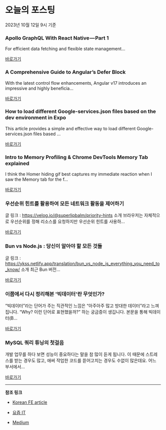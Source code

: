 # 오늘의 포스팅 
2023년 10월 12일 9시 기준 

### Apollo GraphQL With React Native — Part 1 

 For efficient data fetching and flexible state management... 

 [바로가기](https://medium.com/simform-engineering/apollo-graphql-with-react-native-part-1-29ec126d8c58?responsesOpen=true&sortBy=REVERSE_CHRON&source=topic_portal_recommended_stories---------0-84----------react----------25fb4f2b_7861_48fd_8882_c134a5982de7-------) 

### A Comprehensive Guide to Angular’s Defer Block 

 With the latest control flow enhancements, Angular v17 introduces an impressive and highly beneficia... 

 [바로가기](https://medium.com/netanelbasal/a-comprehensive-guide-to-angulars-defer-block-468c74048df4?responsesOpen=true&sortBy=REVERSE_CHRON&source=topic_portal_recommended_stories---------0-84----------javascript----------06403121_bf64_4c0e_abcc_bdc6dc310350-------) 

### How to load different Google-services.json files based on the dev environment in Expo 

 This article provides a simple and effective way to load different Google-services.json files based ... 

 [바로가기](https://medium.com/@barimehdi77/how-to-load-different-google-services-json-files-based-on-the-dev-environment-in-expo-2d17696a0c13?responsesOpen=true&sortBy=REVERSE_CHRON&source=topic_portal_recommended_stories---------0-84----------typescript----------00d4eb62_6678_4e44_9589_6763694994bb-------) 

### Intro to Memory Profiling & Chrome DevTools Memory Tab explained 

 I think the Homer hiding gif best captures my immediate reaction when I saw the Memory tab for the f... 

 [바로가기](https://medium.com/performance-engineering-for-the-ordinary-barbie/intro-to-memory-profiling-chrome-devtools-memory-tab-explained-5a99d3ba85d2?responsesOpen=true&sortBy=REVERSE_CHRON&source=topic_portal_recommended_stories---------0-84----------frontend----------393e81cc_bf22_428d_838c_ca838d206027-------) 

###  우선순위 힌트를 활용하여 모든 네트워크 활동을 제어하기 

 글 링크 : https://velog.io/@superlipbalm/priority-hints 소개 브라우저는 자체적으로 우선순위를 정해 리소스를 요청하지만 우선순위 힌트를 사용하... 

 [바로가기](https://kofearticle.substack.com/p/korean-fe-article-5e5) 

###  Bun vs Node.js : 당신이 알아야 할 모든 것들 

 글 링크 : https://ykss.netlify.app/translation/bun_vs_node_js_everything_you_need_to_know/ 소개 최근 Bun 버전... 

 [바로가기](https://kofearticle.substack.com/p/korean-fe-article-bun-vs-nodejs) 

### 이쯤에서 다시 정리해본 '빅데이터'란 무엇인가? 

 “빅데이터”라는 단어가 주는 직관적인 느낌은 “아주아주 많고 방대한 데이터”라고 느껴집니다. “Why? 이런 단어로 표현했을까?” 하는 궁금증이 생깁니다. 본문을 통해 빅데이터(B... 

 [바로가기](https://yozm.wishket.com/magazine/detail/2264/) 

### MySQL 쿼리 튜닝의 첫걸음 

 개발 업무를 하다 보면 성능이 중요하다는 말을 참 많이 듣게 됩니다. 이 때문에 스트레스를 받는 경우도 많고, 애써 작업한 코드를 뜯어고치는 경우도 수없이 많은데요. 어느 부서에서... 

 [바로가기](https://yozm.wishket.com/magazine/detail/2260/) 

---

**참조 링크**

- [Korean FE article](https://kofearticle.substack.com) 

- [요즘 IT](https://yozm.wishket.com/magazine) 

- [Medium](https://medium.com) 

